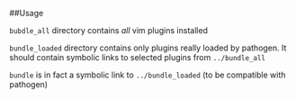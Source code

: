 ##Usage

`bubdle_all` directory contains *all* vim plugins installed 

`bundle_loaded` directory contains only plugins really loaded by pathogen. 
It should contain symbolic links to selected plugins from `../bundle_all`

`bundle` is in fact a symbolic link to `../bundle_loaded` (to be compatible with pathogen)
